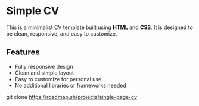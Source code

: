 # Simple CV

This is a minimalist CV template built using **HTML** and **CSS**. It is designed to be clean, responsive, and easy to customize.

## Features

- Fully responsive design
- Clean and simple layout
- Easy to customize for personal use
- No additional libraries or frameworks needed


git clone https://roadmap.sh/projects/single-page-cv
